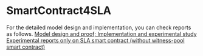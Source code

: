 # SmartContract4SLA

For the detailed model design and implementation, you can check reports as follows.
[Model design and proof; Implementation and experimental study](https://zh9314.github.io/files/publications/reports/sc4slaReports.pdf)
[Experimental reports only on SLA smart contract (without witness-pool smart contract)](https://zh9314.github.io/files/publications/reports/SLASmartContractReport.pdf)
